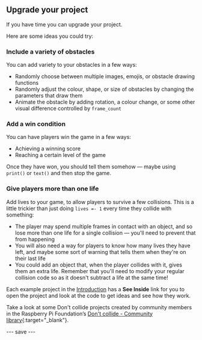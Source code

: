 ## Upgrade your project

If you have time you can upgrade your project. 

Here are some ideas you could try:

### Include a variety of obstacles
You can add variety to your obstacles in a few ways:
 - Randomly choose between multiple images, emojis, or obstacle drawing functions
 - Randomly adjust the colour, shape, or size of obstacles by changing the parameters that draw them
 - Animate the obstacle by adding rotation, a colour change, or some other visual difference controlled by `frame_count`

### Add a win condition
You can have players win the game in a few ways:
 - Achieving a winning score
 - Reaching a certain level of the game

Once they have won, you should tell them somehow — maybe using `print()` or `text()` and then stop the game.

### Give players more than one life
Add lives to your game, to allow players to survive a few collisions. This is a little trickier than just doing `lives =- 1` every time they collide with something:
 - The player may spend multiple frames in contact with an object, and so lose more than one life for a single collision — you'll need to prevent that from happening 
 - You will also need a way for players to know how many lives they have left, and maybe some sort of warning that tells them when they're on their last life
 - You could add an object that, when the player collides with it, gives them an extra life. Remember that you'll need to modify your regular collision code so as it doesn't subtract a life at the same time!

Each example project in the [Introduction](./) has a **See Inside** link for you to open the project and look at the code to get ideas and see how they work.

Take a look at some Don't collide projects created by community members in the Raspberry Pi Foundation’s [Don't collide - Community library](https://wke.lt/w/s/KobNfx){:target="_blank"}.

--- save ---
